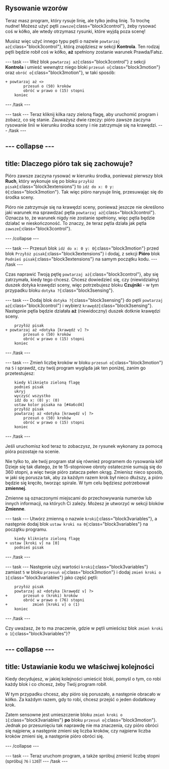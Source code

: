 ## Rysowanie wzorów

Teraz masz program, który rysuje linię, ale tylko jedną linię. To trochę nudne! Możesz użyć pętli `zawsze`{:class="block3control"}, żeby rysować coś w kółko, ale wtedy otrzymasz rysunki, które wyjdą poza scenę!

Musisz więc użyć innego typu pętli o nazwie `powtarzaj aż`{:class="block3control"}, którą znajdziesz w sekcji **Kontrola**. Ten rodzaj pętli będzie robił coś w kółko, **aż** spełniony zostanie warunek Prawda/Fałsz.

--- task --- Weź blok `powtarzaj aż`{:class="block3control"} z sekcji **Kontrola** i umieść wewnątrz niego bloki `przesuń o`{:class="block3motion"} oraz `obróć o`{:class="block3motion"}, w taki sposób:

```blocks3
+ powtarzaj aż <> 
        przesuń o (50) kroków
        obróć w prawo o (15) stopni
    koniec
```

--- /task ---

--- task --- Teraz kliknij kilka razy zieloną flagę, aby uruchomić program i zobacz, co się stanie. Zauważysz dwie rzeczy: pióro zawsze zaczyna rysowanie linii w kierunku środka sceny i nie zatrzymuje się na krawędzi. --- /task ---

--- collapse ---
---
title: Dlaczego pióro tak się zachowuje?
---

Pióro zawsze zaczyna rysować w kierunku środka, ponieważ pierwszy blok **Ruch**, który wykonuje się po bloku `przyłóż pisak`{:class="block3extensions"} to `idź do x: 0 y: 0`{:class="block3motion"}. Tak więc pióro narysuje linię, przesuwając się do środka sceny.

Pióro nie zatrzymuje się na krawędzi sceny, ponieważ jeszcze nie określono jaki warunek ma sprawdzać pętla `powtarzaj aż`{:class="block3control"}. Oznacza to, że warunek nigdy nie zostanie spełniony, więc pętla będzie działać w nieskończoność. To znaczy, że teraz pętla działa jak pętla `zawsze`{:class="block3control"}.

--- /collapse ---

--- task --- Przesuń blok `idź do x: 0 y: 0`{:class="block3motion"} przed blok `Przyłóż pisak`{:class="block3extensions"} i dodaj, z sekcji **Pióro** blok `Podnieś pisak`{:class="block3extensions"} na samym początku kodu. --- /task ---

Czas naprawić Twoją pętlę `powtarzaj aż`{:class="block3control"}, aby się zatrzymała, kiedy tego chcesz. Chcesz dowiedzieć się, czy (niewidzialny) duszek dotyka krawędzi sceny, więc potrzebujesz bloku **Czujniki** - w tym przypadku bloku `dotyka ?`{:class="block3sensing"}.

--- task --- Dodaj blok `dotyka ?`{:class="block3sensing"} do pętli `powtarzaj aż`{:class="block3control"} i wybierz `krawędź`{:class="block3sensing"}. Następnie pętla będzie działała **aż** (niewidoczny) duszek dotknie krawędzi sceny.

```blocks3
    przyłóż pisak
+ powtarzaj aż <dotyka [krawędź v] ?> 
        przesuń o (50) kroków
        obróć w prawo o (15) stopni
    koniec
```

--- /task ---

--- task --- Zmień liczbę kroków w bloku `przesuń o`{:class="block3motion"} na `5` i sprawdź, czy twój program wygląda jak ten poniżej, zanim go przetestujesz:

```blocks3
    kiedy kliknięto zieloną flagę
    podnieś pisak
    ukryj
    wyczyść wszystko
    idź do x: (0) y: (0)
    ustaw kolor pisaka na [#4a6cd4]
    przyłóż pisak
    powtarzaj aż <dotyka [krawędź v] ?> 
        przesuń o (50) kroków
        obróć w prawo o (15) stopni
    koniec
```

--- /task ---

Jeśli uruchomisz kod teraz to zobaczysz, że rysunek wykonany za pomocą pióra pozostaje na scenie.

Nie tylko to, ale twój program stał się również programem do rysowania kół! Dzieje się tak dlatego, że te 15-stopniowe obroty ostatecznie sumują się do 360 stopni, a więc twoje pióro zatacza pełen okrąg. Zmienisz nieco sposób, w jaki się porusza tak, aby za każdym razem krok był nieco dłuższy, a pióro będzie się kręciło, tworząc spirale. W tym celu będziesz potrzebował **zmiennej**.

Zmienne są oznaczonymi miejscami do przechowywania numerów lub innych informacji, na których Ci zależy. Możesz je utworzyć w sekcji bloków **Zmienne**.

--- task --- Utwórz zmienną o nazwie `kroki`{:class="block3variables"}, a następnie dodaj blok `ustaw kroki na 0`{:class="block3variables"} na początku programu.

```blocks3
    kiedy kliknięto zieloną flagę
+ ustaw [kroki v] na [0]
    podnieś pisak
```

--- /task ---

--- task --- Następnie użyj wartości `kroki`{:class="block3variables"} zamiast `5` w bloku `przesuń o`{:class="block3motion"} i dodaj `zmień kroki o 1`{:class="block3variables"} jako część pętli:

```blocks3
    przyłóż pisak
    powtarzaj aż <dotyka [krawędź v] ?> 
+       przesuń o (kroki) kroków
        obróć w prawo o (76) stopni
+           zmień [kroki v] o (1)
    koniec
```

--- /task ---

Czy uważasz, że to ma znaczenie, gdzie w pętli umieścisz blok `zmień kroki o 1`{:class="block3variables"}?

--- collapse ---
---
title: Ustawianie kodu we właściwej kolejności
---

Kiedy decydujesz, w jakiej kolejności umieścić bloki, pomyśl o tym, co robi każdy blok i co chcesz, żeby Twój program robił.

W tym przypadku chcesz, aby pióro się poruszało, a następnie obracało w kółko. Za każdym razem, gdy to robi, chcesz przejść o jeden dodatkowy krok.

Zatem sensowne jest umieszczenie bloku `zmień kroki o 1`{:class="block3variables"} **po** bloku `przesuń o`{:class="block3motion"}. Jednak po przesunięciu tak naprawdę nie ma znaczenia, czy pióro obróci się najpierw, a następnie zmieni się liczba kroków, czy najpierw liczba kroków zmieni się, a następnie pióro obróci się.

--- /collapse ---

--- task --- Teraz uruchom program, a także spróbuj zmienić liczbę stopni (spróbuj `76` i `120`)! --- /task ---